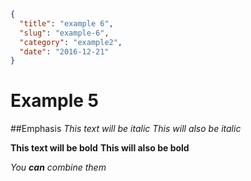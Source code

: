 ```json
{
  "title": "example 6",
  "slug": "example-6",
  "category": "example2",
  "date": "2016-12-21"
}
```

# Example 5

##Emphasis
*This text will be italic*
_This will also be italic_

**This text will be bold**
__This will also be bold__

_You **can** combine them_